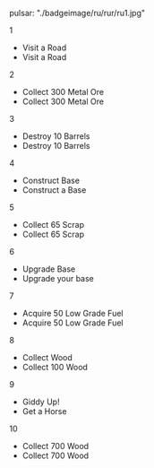 pulsar: 
"./badgeimage/ru/rur/ru1.jpg"

1
- Visit a Road
- Visit a Road

2
- Collect 300 Metal Ore
- Collect 300 Metal Ore

3
- Destroy 10 Barrels
- Destroy 10 Barrels

4
- Construct Base
- Construct a Base

5
- Collect 65 Scrap
- Collect 65 Scrap

6
- Upgrade Base
- Upgrade your base

7
- Acquire 50 Low Grade Fuel
- Acquire 50 Low Grade Fuel

8
- Collect Wood
- Collect 100 Wood

9
- Giddy Up!
- Get a Horse

10
- Collect 700 Wood
- Collect 700 Wood